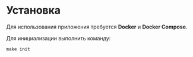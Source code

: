# Установка

Для использования приложения требуется **Docker** и **Docker Compose**.

Для инициализации выполнить команду:
```
make init
```
